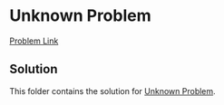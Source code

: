 # Unknown Problem

[Problem Link](https://leetcode.com/problems/container-with-most-water/)

## Solution
This folder contains the solution for [Unknown Problem](https://leetcode.com/problems/container-with-most-water/).